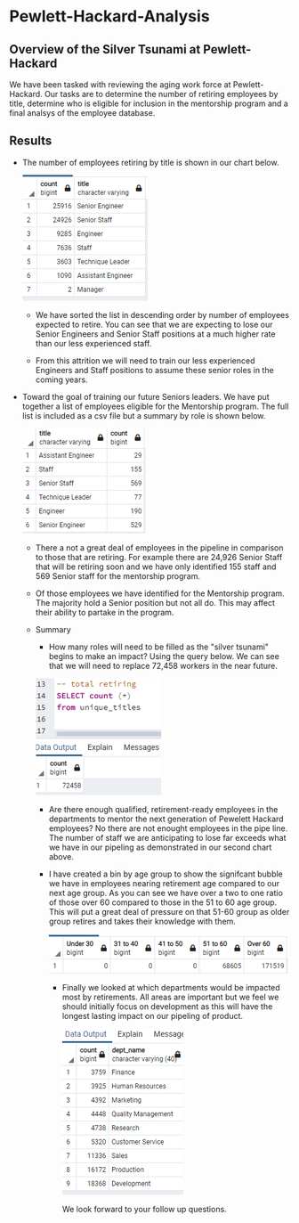 # Pewlett-Hackard-Analysis

## Overview of the Silver Tsunami at Pewlett-Hackard
  We have been tasked with reviewing the aging work force at Pewlett-Hackard. Our tasks are to determine the number of retiring employees by title, determine who is 
  eligible for inclusion in the mentorship program and a final analsys of the employee database.
  
  ## Results
  
  * The number of employees retiring by title is shown in our chart below.
       
     ![](https://github.com/tomstowell99/Pewlett-Hackard-Analysis/blob/main/Data/Deliverable%201%20screen%20shot.png)
     
     * We have sorted the list in descending order by number of employees expected to retire. You can see that we are expecting to lose our Senior Engineers and 
       Senior Staff positions at a much higher rate than our less experienced staff.
       
     * From this attrition we will need to train our less experienced Engineers and Staff positions to assume these senior roles in the coming years. 
     
 * Toward the goal of training our future Seniors leaders. We have put together a list of employees eligible for the Mentorship program.
   The full list is included as a csv file but a summary by role is shown below.
     
     ![](https://github.com/tomstowell99/Pewlett-Hackard-Analysis/blob/main/Data/Mentorees%20by%20title.png)
     
      * There a not a great deal of employees in the pipeline in comparison to those that are retiring. For example there are 24,926 Senior Staff that will be retiring
        soon and we have only identified 155 staff and 569 Senior staff for the mentorship program.
        
      * Of those employees we have identified for the Mentorship program. The majority hold a Senior position but not all do. This may affect their ability to partake
        in the program.
     
     * Summary
        
        * How many roles will need to be filled as the "silver tsunami" begins to make an impact?
          Using the query below. We can see that we will need to replace 72,458 workers in the near future.
          
        ![](https://github.com/tomstowell99/Pewlett-Hackard-Analysis/blob/main/Data/Total%20Retiring.png)
        
        * Are there enough qualified, retirement-ready employees in the departments to mentor the next generation of Pewelett Hackard employees?
          No there are not enought employees in the pipe line. The number of staff we are anticipating to lose far exceeds what we have in our pipeling
          as demonstrated in our second chart above.
          
        * I have created a bin by age group to show the signifcant bubble we have in employees nearing retirement age compared to our next age group.
          As you can see we have over a two to one ratio of those over 60 compared to those in the 51 to 60 age group. This will put a great deal 
          of pressure on that 51-60 group as older group retires and takes their knowledge with them.
          
          ![](https://github.com/tomstowell99/Pewlett-Hackard-Analysis/blob/main/Data/Bin%20of%20ages.png)
          
          * Finally we looked at which departments would be impacted most by retirements. All areas are important but we feel we should initially focus on development             as this will have the longest lasting impact on our pipeling of product.
          
            ![](https://github.com/tomstowell99/Pewlett-Hackard-Analysis/blob/main/Data/Impacted%20departments.png)
            
            
            We look forward to your follow up questions.
        
        
  
  
